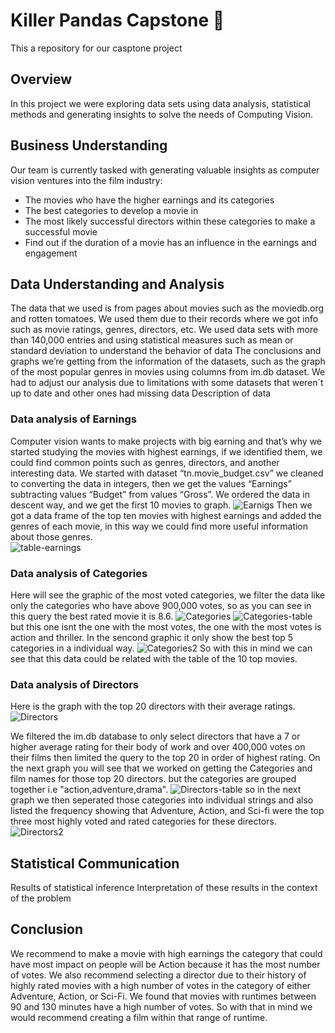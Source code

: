 # Killer Pandas Capstone :panda_face:
This a repository for our casptone project

## Overview ##
In this project we were exploring data sets using data analysis, statistical methods and generating insights to solve the needs of Computing Vision.

## Business Understanding ##
Our team is currently tasked with generating valuable insights as computer vision ventures into the film industry:
 - The movies who have the higher earnings and its categories
 - The best categories to develop a movie in
 - The most likely successful directors within these categories to make a successful movie
 - Find out if the duration of a movie has an influence in the earnings and engagement
 
## Data Understanding and Analysis
The data that we used is from pages about movies such as the moviedb.org and rotten tomatoes. We used them due to their records where we got info such as movie ratings, genres, directors, etc. We used data sets with more than 140,000 entries and using statistical measures such as mean or standard deviation to understand the behavior of data
The conclusions and graphs we’re getting from the information of the datasets, such as the graph of the most popular genres in movies using columns from im.db dataset. We had to adjust our analysis due to limitations with some datasets that weren´t up to date and other ones had missing data
Description of data

### Data analysis of Earnings
Computer vision wants to make projects with big earning and that’s why we started studying the movies with highest earnings, if we identified them, we could find common points such as genres, directors, and another interesting data.
We started with dataset “tn.movie_budget.csv” we cleaned to converting the data in integers, then we get the values “Earnings” subtracting values “Budget” from values “Gross”. We ordered the data in descent way, and we get the first 10 movies to graph.
![Earnigs](https://github.com/PaolaMalagon/Killer-Pandas/blob/main/images/top_10_highest_earnings.png)
Then we got a data frame of the top ten movies with highest earnings and added the genres of each movie, in this way we could find more useful information about those genres.  
![table-earnings](https://github.com/PaolaMalagon/Killer-Pandas/blob/main/images/Top_ten_movies_and_genres.jpg)

### Data analysis of Categories  
Here will see the graphic of the most voted categories, we filter the data like only the categories
who have above 900,000 votes, so as you can see in this query the best rated movie it is 8.6.
![Categories](https://github.com/PaolaMalagon/Killer-Pandas/blob/main/images/max1.png)
![Categories-table](https://github.com/PaolaMalagon/Killer-Pandas/blob/main/images/max_table.png)
but this one isnt the one with the most votes, the one with the most votes is action and thriller.
In the sencond graphic it only show the best top 5 categories in a individual way.
![Categories2](https://github.com/PaolaMalagon/Killer-Pandas/blob/main/images/max2.png)
So with this in mind we can see that this data could be related with the table of the 10 top movies.

### Data analysis of Directors
Here is the graph with the top 20 directors with their average ratings. 
![Directors](https://github.com/PaolaMalagon/Killer-Pandas/blob/main/images/directors_graph.png)

We filtered the im.db database to only select directors that have a 7 or higher average rating for their body of work and over 400,000 votes on their films then limited the query to the top 20 in order of highest rating. On the next graph you will see that we worked on getting the Categories and film names for those top 20 directors. but the categories are grouped together i.e "action,adventure,drama".
![Directors-table](https://github.com/PaolaMalagon/Killer-Pandas/blob/main/images/Categories_director.png)
so in the next graph we then seperated those categories into individual strings and also listed the frequency showing that Adventure, Action, and Sci-fi were the top three most highly voted and rated categories for these directors.
![Directors2](https://github.com/PaolaMalagon/Killer-Pandas/blob/main/images/Miguel2.png)

## Statistical Communication
Results of statistical inference
Interpretation of these results in the context of the problem

## Conclusion
We recommend to make a movie with high earnings the category that could have most impact on people will
be Action because it has the most number of votes.
We also recommend selecting a director due to their history of highly rated movies with a high number of votes
in the category of either Adventure, Action, or Sci-Fi.
We found that movies with runtimes between 90 and 130 minutes have a high number
of votes. So with that in mind we would recommend creating a film within that range of runtime.
